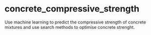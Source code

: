 # concrete_compressive_strength
Use machine learning to predict the compressive strength of concrete mixtures and use search methods to optimise concrete strenght.
